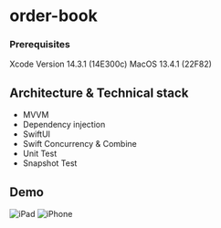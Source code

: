 # order-book

### Prerequisites

Xcode Version 14.3.1 (14E300c)
MacOS 13.4.1 (22F82)

## Architecture & Technical stack

- MVVM
- Dependency injection
- SwiftUI
- Swift Concurrency & Combine
- Unit Test
- Snapshot Test

## Demo

![iPad](src="ipad.gif")
![iPhone](src="iphone.gif")
